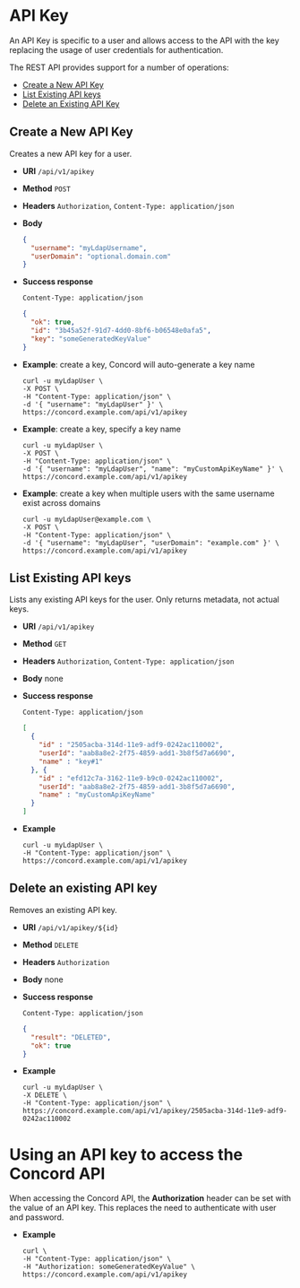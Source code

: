 # API Key

An API Key is specific to a user and allows access to the API with the key
replacing the usage of user credentials for authentication.

The REST API provides support for a number of operations:

- [Create a New API Key](#create-key)
- [List Existing API keys](#list-keys)
- [Delete an Existing API Key](#delete-key)

<a name="create-key"/>

## Create a New API Key

Creates a new API key for a user.

* **URI** `/api/v1/apikey`
* **Method** `POST`
* **Headers** `Authorization`, `Content-Type: application/json`
* **Body**
  ```json
  {
    "username": "myLdapUsername",
    "userDomain": "optional.domain.com"
  }
  ```
* **Success response**
  ```
  Content-Type: application/json
  ```

  ```json
  {
    "ok": true,
    "id": "3b45a52f-91d7-4dd0-8bf6-b06548e0afa5",
    "key": "someGeneratedKeyValue"
  }
  ```
* **Example**: create a key, Concord will auto-generate a key name
  ```
  curl -u myLdapUser \
  -X POST \
  -H "Content-Type: application/json" \
  -d '{ "username": "myLdapUser" }' \
  https://concord.example.com/api/v1/apikey
  ```

* **Example**: create a key, specify a key name
  ```
  curl -u myLdapUser \
  -X POST \
  -H "Content-Type: application/json" \
  -d '{ "username": "myLdapUser", "name": "myCustomApiKeyName" }' \
  https://concord.example.com/api/v1/apikey
  ```

* **Example**: create a key when multiple users with the same username exist across domains
  ```
  curl -u myLdapUser@example.com \
  -X POST \
  -H "Content-Type: application/json" \
  -d '{ "username": "myLdapUser", "userDomain": "example.com" }' \
  https://concord.example.com/api/v1/apikey
  ```

<a name="list-keys"/>

## List Existing API keys

Lists any existing API keys for the user. Only returns metadata, not actual keys.

* **URI** `/api/v1/apikey`
* **Method** `GET`
* **Headers** `Authorization`, `Content-Type: application/json`
* **Body**
    none
* **Success response**
    ```
    Content-Type: application/json
    ```

    ```json
    [
      {
        "id" : "2505acba-314d-11e9-adf9-0242ac110002",
        "userId": "aab8a8e2-2f75-4859-add1-3b8f5d7a6690", 
        "name" : "key#1"
      }, {
        "id" : "efd12c7a-3162-11e9-b9c0-0242ac110002",
        "userId": "aab8a8e2-2f75-4859-add1-3b8f5d7a6690", 
        "name" : "myCustomApiKeyName"
      }
    ]
    ```
* **Example**
  ```
  curl -u myLdapUser \
  -H "Content-Type: application/json" \
  https://concord.example.com/api/v1/apikey
  ```

<a name="delete-key"/>

## Delete an existing API key

Removes an existing API key.

* **URI** `/api/v1/apikey/${id}`
* **Method** `DELETE`
* **Headers** `Authorization`
* **Body**
    none
* **Success response**
    ```
    Content-Type: application/json
    ```

    ```json
    {
      "result": "DELETED",
      "ok": true
    }
    ```

* **Example**
  ```
  curl -u myLdapUser \
  -X DELETE \
  -H "Content-Type: application/json" \
  https://concord.example.com/api/v1/apikey/2505acba-314d-11e9-adf9-0242ac110002
  ```

<a name="apikey-authorization"/>

# Using an API key to access the Concord API

When accessing the Concord API, the **Authorization** header can be
set with the value of an API key.  This replaces the need to authenticate
with user and password.

* **Example**
  ```
  curl \
  -H "Content-Type: application/json" \
  -H "Authorization: someGeneratedKeyValue" \
  https://concord.example.com/api/v1/apikey
  ```
